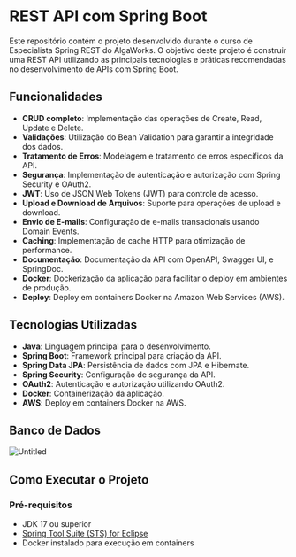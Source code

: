 # REST API com Spring Boot

Este repositório contém o projeto desenvolvido durante o curso de Especialista Spring REST do AlgaWorks. O objetivo deste projeto é construir uma REST API utilizando as principais tecnologias e práticas recomendadas no desenvolvimento de APIs com Spring Boot.

## Funcionalidades

- **CRUD completo**: Implementação das operações de Create, Read, Update e Delete.
- **Validações**: Utilização do Bean Validation para garantir a integridade dos dados.
- **Tratamento de Erros**: Modelagem e tratamento de erros específicos da API.
- **Segurança**: Implementação de autenticação e autorização com Spring Security e OAuth2.
- **JWT**: Uso de JSON Web Tokens (JWT) para controle de acesso.
- **Upload e Download de Arquivos**: Suporte para operações de upload e download.
- **Envio de E-mails**: Configuração de e-mails transacionais usando Domain Events.
- **Caching**: Implementação de cache HTTP para otimização de performance.
- **Documentação**: Documentação da API com OpenAPI, Swagger UI, e SpringDoc.
- **Docker**: Dockerização da aplicação para facilitar o deploy em ambientes de produção.
- **Deploy**: Deploy em containers Docker na Amazon Web Services (AWS).

## Tecnologias Utilizadas

- **Java**: Linguagem principal para o desenvolvimento.
- **Spring Boot**: Framework principal para criação da API.
- **Spring Data JPA**: Persistência de dados com JPA e Hibernate.
- **Spring Security**: Configuração de segurança da API.
- **OAuth2**: Autenticação e autorização utilizando OAuth2.
- **Docker**: Containerização da aplicação.
- **AWS**: Deploy em containers Docker na AWS.

## Banco de Dados
![Untitled](https://github.com/user-attachments/assets/67d1d096-2400-40b9-87eb-bc443e13a80e)



## Como Executar o Projeto

### Pré-requisitos

- JDK 17 ou superior
- [Spring Tool Suite (STS) for Eclipse](https://spring.io/tools)
- Docker instalado para execução em containers
